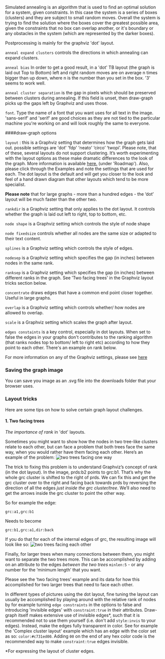 

Simulated annealing is an algorithm that is used to find an optimal solution for a system, given constraints.
In this case the system is a series of boxes (clusters) and they are subject to small random moves. Overall the system is trying to find the solution where the boxes cover the greatest possible area, given the constraints that no box can overlap another, or it's boundary or any obstacles in the system (which are represented by the darker boxes).


Postprocessing is mainly for the graphviz 'dot' layout.


`anneal expand clusters` controls the directions in which annealing can expand clusters.

`anneal bias` In order to get a good result, in a 'dot' TB layout (the graph is laid out Top to Bottom) left and right random moves are on average n times bigger than up down, where n is the number than you set in the box. '3' seems to work well.

`anneal cluster separation` is the gap in pixels which should be preserved between clusters during annealing. If this field is unset, then draw-graph picks up the gaps left by Graphviz and uses those.

`font`. Type the name of a font that you want uses for all text in the image. 'sans-serif' and 'serif' are good choices as they are not tied to the particular machine you're working on and will look roughly the same to everyone.



####draw-graph options


`layout` : this is a Graphviz setting that determines how the graph gets laid out. possible settings are 'dot' 'fdp' 'neato' ‘circo’ ‘twopi’. Please note, that of these, several layouts do not support clustering. It’s worth experimenting with the layout options as these make dramatic differences to the look of the graph. More information is available [here.](https://www.graphviz.org) (under 'Roadmap'). Also, please click through the Examples and note the settings that are used for each. The dot layout is the default and will get you closer to the look and feel of a hand drawn diagram that other layouts which tend to be more specialist.


**Please note** that for large graphs - more than a hundred edges - the ‘dot’ layout will be much faster than the other two.


`rankdir` is a Graphviz setting that only applies to the dot layout. It controls whether the graph is laid out left to right, top to bottom, etc.


`node shape` is a Graphviz setting which controls the style of node shape 


`node fixedsize` controls whether all nodes are the same size or adapted to their text content.


`splines` is a Graphviz setting which controls the style of edges.


`nodesep` is a Graphviz setting which specifies the gap (in inches) between nodes in the same rank.


`ranksep` is a Graphviz setting which specifies the gap (in inches) between different ranks in the graph. See ’Two facing trees’ in the Graphviz layout tricks section below.


`concentrate` draws edges that have a common end point closer together. Useful in large graphs.


`overlap` is a Graphviz setting which controls whether/ how nodes are allowed to overlap.


`scale` is a Graphviz setting which scales the graph after layout.


`edges constaints` is a key control, especially in dot layouts. When set to false the edges in your graphs don't contributes to the ranking algorithm (that ranks nodes top to bottom/ left to right etc) according to how they point to each other. There's an example on rank below. 


For more information on any of the Graphviz settings, please see  [here](https://www.graphviz.org/doc/info/attrs.html)


### Saving the graph image<a name=“saving”></a>

You can save you image as an .svg file into the downloads folder that your browser uses.


### Layout tricks<div id=“layout-tricks” />

Here are some tips on how to solve certain graph layout challenges.

#### 1. Two facing trees

*The importance of rank* in 'dot' layouts.

Sometimes you might want to show how the nodes in two tree-like clusters relate to each other, but can face a problem that both trees face the same way, when you would rather have them facing each other.
Here’s an example of the problem:
![two trees facing one way](img/two-trees1.png)

The trick to fixing this problem is to understand Graphviz’s concept of rank (in the dot layout).
In the image, prds:b2 points to grc:b1. That’s why the whole grc cluster is shifted to the right of prds.
We can fix this and get the grc cluster over to the right and facing back towards prds by reversing the direction of all the edges *just inside the grc cluster/tree*. We’ll also need to get the arrows inside the grc cluster to point the other way.

So for example the edge:

    grc:a1,grc:b1

Needs to become

    grc:b1,grc:a1,dir:back

If you do that for each of the internal edges of grc, the resulting image will look like so:
![two trees facing each other](img/two-trees2.png)

Finally, for larger trees when many connections between them, you might want to separate the two trees more. This can be accomplished by adding on an attribute to the edges *between the two trees* `minlen:5` - or any number for the ‘minimum length’ that you want.

Please see the ‘two facing trees’ example and its data for how this accomplished for two larger trees that need to face each other.


In different types of pictures using the dot layout, fine tuning the layout can usually be accomplished by playing around with the relative rank of nodes by for example turning `edge constraints` in the options to false and introducing 'invisible edges' with `constraint:true` in their attributes.
Draw-graph itself makes extensive use of invisible edges*, such that it is recommended not to use them yourself (i.e. don't add `style:invis` to your edges). Instead, make the edges fully transparent in color. See for example the 'Complex cluster layout' example which has an edge with the color set as so: `color:#c731ed00`. Adding `00` on the end of any hex color code is the recommended way to make `constraint:true` edges invisible.

*For expressing the layout of cluster edges.
